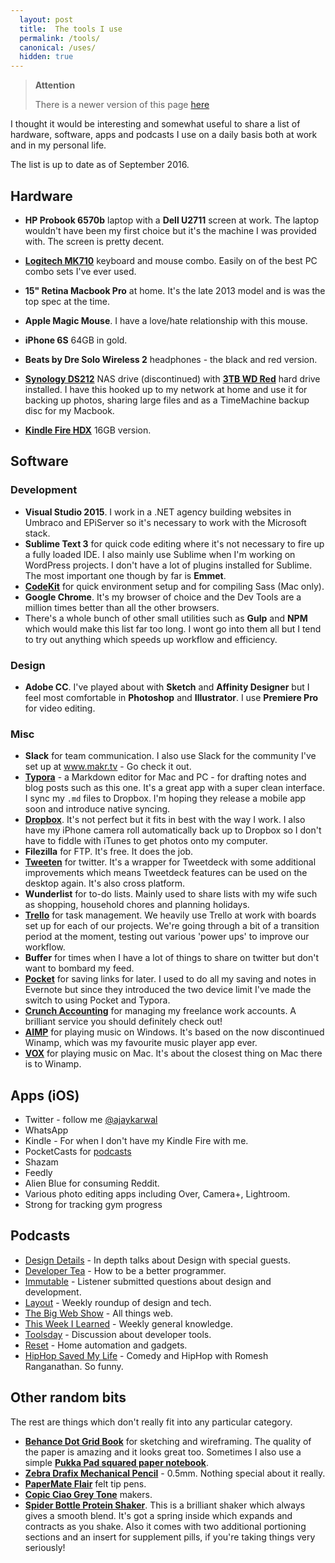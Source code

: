 ```yaml
---
  layout: post
  title:  The tools I use
  permalink: /tools/
  canonical: /uses/
  hidden: true
---
```


> **Attention**
> 
> There is a newer version of this page [here](/uses/)

I thought it would be interesting and somewhat useful to share a list of hardware, software, apps and podcasts I use on a daily basis both at work and in my personal life.

The list is up to date as of September 2016.



## Hardware

- **HP Probook 6570b** laptop with a **Dell U2711** screen at work. The laptop wouldn't have been my first choice but it's the machine I was provided with. The screen is pretty decent.
- [**Logitech MK710**](http://amzn.to/2cY04Qs) keyboard and mouse combo. Easily on of the best PC combo sets I've ever used.


- **15" Retina Macbook Pro** at home. It's the late 2013 model and is was the top spec at the time.
- **Apple Magic Mouse**. I have a love/hate relationship with this mouse.
- **iPhone 6S** 64GB in gold.
- **Beats by Dre Solo Wireless 2** headphones - the black and red version.
- **[Synology DS212](http://amzn.to/2cYdXyb)** NAS drive (discontinued) with **[3TB WD Red](http://amzn.to/2cKr2aX)** hard drive installed. I have this hooked up to my network at home and use it for backing up photos, sharing large files and as a TimeMachine backup disc for my Macbook.
- **[Kindle Fire HDX](http://amzn.to/2chJzcz)** 16GB version.



## Software

### Development

- **Visual Studio 2015**. I work in a .NET agency building websites in Umbraco and EPiServer so it's necessary to work with the Microsoft stack.
- **Sublime Text 3** for quick code editing where it's not necessary to fire up a fully loaded IDE. I also mainly use Sublime when I'm working on WordPress projects. I don't have a lot of plugins installed for Sublime. The most important one though by far is **Emmet**.
- **[CodeKit](https://incident57.com/codekit/)** for quick environment setup and for compiling Sass (Mac only).
- **Google Chrome**. It's my browser of choice and the Dev Tools are a million times better than all the other browsers.
- There's a whole bunch of other small utilities such as **Gulp** and **NPM** which would make this list far too long. I wont go into them all but I tend to try out anything which speeds up workflow and efficiency.

### Design

- **Adobe CC**. I've played about with **Sketch** and **Affinity Designer** but I feel most comfortable in **Photoshop** and **Illustrator**. I use **Premiere Pro** for video editing.

### Misc

- **Slack** for team communication. I also use Slack for the community I've set up at www.makr.tv - Go check it out.
- **[Typora](http://www.typora.io/)** - a Markdown editor for Mac and PC - for drafting notes and blog posts such as this one. It's a great app with a super clean interface. I sync my `.md` files to Dropbox. I'm hoping they release a mobile app soon and introduce native syncing.
- **[Dropbox](https://db.tt/KkOb2qj6)**. It's not perfect but it fits in best with the way I work. I also have my iPhone camera roll automatically back up to Dropbox so I don't have to fiddle with iTunes to get photos onto my computer.
- **Filezilla** for FTP. It's free. It does the job.
- **[Tweeten](http://tweeten.xyz/)** for twitter. It's a wrapper for Tweetdeck with some additional improvements which means Tweetdeck features can be used on the desktop again. It's also cross platform.
- **Wunderlist** for to-do lists. Mainly used to share lists with my wife such as shopping, household chores and planning holidays.
- **[Trello](https://trello.com/ajaykarwal/recommend)** for task management. We heavily use Trello at work with boards set up for each of our projects. We're going through a bit of a transition period at the moment, testing out various 'power ups' to improve our workflow.
- **Buffer** for times when I have a lot of things to share on twitter but don't want to bombard my feed.
- **[Pocket](https://getpocket.com)** for saving links for later. I used to do all my saving and notes in Evernote but since they introduced the two device limit I've made the switch to using Pocket and Typora.
- **[Crunch Accounting](http://www.crunch.co.uk/referrals/?c2c=ak16891e)** for managing my freelance work accounts. A brilliant service you should definitely check out!
- **[AIMP](http://www.aimp.ru/)** for playing music on Windows. It's based on the now discontinued Winamp, which was my favourite music player app ever.
- **[VOX](http://coppertino.com/)** for playing music on Mac. It's about the closest thing on Mac there is to Winamp.



## Apps (iOS)

- Twitter - follow me [@ajaykarwal](http://twitter.com/ajaykarwal)
- WhatsApp
- Kindle - For when I don't have my Kindle Fire with me.
- PocketCasts for [podcasts](#podcasts)
- Shazam
- Feedly
- Alien Blue for consuming Reddit.
- Various photo editing apps including Over, Camera+, Lightroom.
- Strong for tracking gym progress



## Podcasts

- [Design Details](https://spec.fm/podcasts/design-details) - In depth talks about Design with special guests.
- [Developer Tea](https://spec.fm/podcasts/developer-tea) - How to be a better programmer.
- [Immutable](https://spec.fm/podcasts/immutable) - Listener submitted questions about design and development.
- [Layout](http://layout.fm/) - Weekly roundup of design and tech.
- [The Big Web Show](http://5by5.tv/bigwebshow) - All things web.
- [This Week I Learned](http://theweek.com/audio) - Weekly general knowledge.
- [Toolsday](http://toolsday.io/) - Discussion about developer tools.
- [Reset](https://itunes.apple.com/us/podcast/reset/id1153460905?mt=2) - Home automation and gadgets.
- [HipHop Saved My Life](https://audioboom.com/channel/romeshranganathan) - Comedy and HipHop with Romesh Ranganathan. So funny.



## Other random bits

The rest are things which don't really fit into any particular category.

- **[Behance Dot Grid Book](http://amzn.to/2cKA8Vc)** for sketching and wireframing. The quality of the paper is amazing and it looks great too. Sometimes I also use a simple **[Pukka Pad squared paper notebook](http://amzn.to/2cYkOb7)**.
- **[Zebra Drafix Mechanical Pencil](http://amzn.to/2cCp68B)** - 0.5mm. Nothing special about it really.
- **[PaperMate Flair](http://amzn.to/2cCoW0S)** felt tip pens.
- **[Copic Ciao Grey Tone](http://amzn.to/2cYltJi)** makers.
- **[Spider Bottle Protein Shaker](http://amzn.to/2cYEk7e)**. This is a brilliant shaker which always gives a smooth blend. It's got a spring inside which expands and contracts as you shake. Also it comes with two additional portioning sections and an insert for supplement pills, if you're taking things very seriously!
